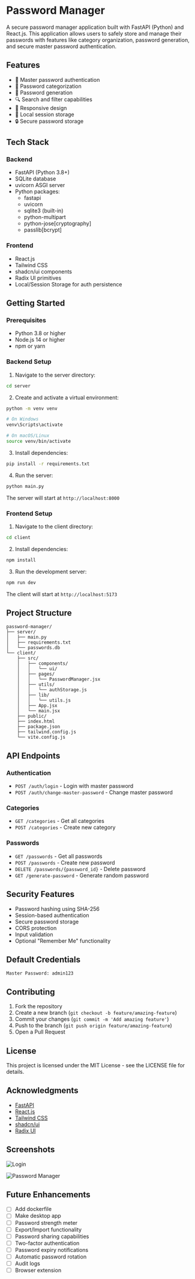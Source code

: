 # Password Manager

A secure password manager application built with FastAPI (Python) and React.js. This application allows users to safely store and manage their passwords with features like category organization, password generation, and secure master password authentication. 

## Features

- 🔐 Master password authentication
- 📂 Password categorization
- 🔄 Password generation
- 🔍 Search and filter capabilities
- 📱 Responsive design
- 💾 Local session storage
- 🔒 Secure password storage

## Tech Stack

### Backend
- FastAPI (Python 3.8+)
- SQLite database
- uvicorn ASGI server
- Python packages:
  - fastapi
  - uvicorn
  - sqlite3 (built-in)
  - python-multipart
  - python-jose[cryptography]
  - passlib[bcrypt]

### Frontend
- React.js
- Tailwind CSS
- shadcn/ui components
- Radix UI primitives
- Local/Session Storage for auth persistence

## Getting Started

### Prerequisites
- Python 3.8 or higher
- Node.js 14 or higher
- npm or yarn

### Backend Setup

1. Navigate to the server directory:
```bash
cd server
```

2. Create and activate a virtual environment:
```bash
python -m venv venv

# On Windows
venv\Scripts\activate

# On macOS/Linux
source venv/bin/activate
```

3. Install dependencies:
```bash
pip install -r requirements.txt
```

4. Run the server:
```bash
python main.py
```

The server will start at `http://localhost:8000`

### Frontend Setup

1. Navigate to the client directory:
```bash
cd client
```

2. Install dependencies:
```bash
npm install
```

3. Run the development server:
```bash
npm run dev
```

The client will start at `http://localhost:5173`

## Project Structure

```
password-manager/
├── server/
│   ├── main.py
│   ├── requirements.txt
│   └── passwords.db
└── client/
    ├── src/
    │   ├── components/
    │   │   └── ui/
    │   ├── pages/
    │   │   └── PasswordManager.jsx
    │   ├── utils/
    │   │   └── authStorage.js
    │   ├── lib/
    │   │   └── utils.js
    │   ├── App.jsx
    │   └── main.jsx
    ├── public/
    ├── index.html
    ├── package.json
    ├── tailwind.config.js
    └── vite.config.js
```

## API Endpoints

### Authentication
- `POST /auth/login` - Login with master password
- `POST /auth/change-master-password` - Change master password

### Categories
- `GET /categories` - Get all categories
- `POST /categories` - Create new category

### Passwords
- `GET /passwords` - Get all passwords
- `POST /passwords` - Create new password
- `DELETE /passwords/{password_id}` - Delete password
- `GET /generate-password` - Generate random password

## Security Features

- Password hashing using SHA-256
- Session-based authentication
- Secure password storage
- CORS protection
- Input validation
- Optional "Remember Me" functionality

## Default Credentials

```
Master Password: admin123
```

## Contributing

1. Fork the repository
2. Create a new branch (`git checkout -b feature/amazing-feature`)
3. Commit your changes (`git commit -m 'Add amazing feature'`)
4. Push to the branch (`git push origin feature/amazing-feature`)
5. Open a Pull Request

## License

This project is licensed under the MIT License - see the LICENSE file for details.

## Acknowledgments

- [FastAPI](https://fastapi.tiangolo.com/)
- [React.js](https://reactjs.org/)
- [Tailwind CSS](https://tailwindcss.com/)
- [shadcn/ui](https://ui.shadcn.com/)
- [Radix UI](https://www.radix-ui.com/)

## Screenshots

![Login](screenshots/login.png)

![Password Manager](screenshots/dashboard.png)

## Future Enhancements

- [ ] Add dockerfile
- [ ] Make desktop app
- [ ] Password strength meter
- [ ] Export/Import functionality
- [ ] Password sharing capabilities
- [ ] Two-factor authentication
- [ ] Password expiry notifications
- [ ] Automatic password rotation
- [ ] Audit logs
- [ ] Browser extension
